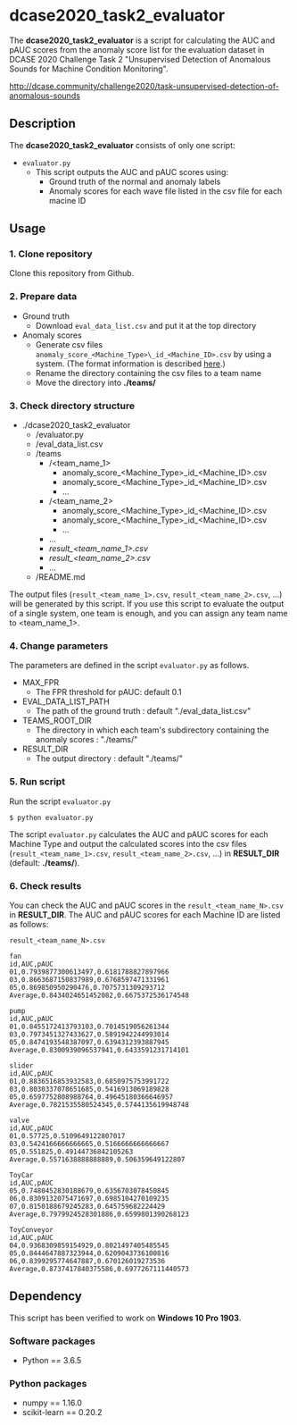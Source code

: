 # dcase2020_task2_evaluator
The **dcase2020_task2_evaluator** is a script for calculating the AUC and pAUC scores from the anomaly score list for the evaluation dataset in DCASE 2020 Challenge Task 2 "Unsupervised Detection of Anomalous Sounds for Machine Condition Monitoring".

http://dcase.community/challenge2020/task-unsupervised-detection-of-anomalous-sounds

## Description

The **dcase2020_task2_evaluator** consists of only one script:
- `evaluator.py`
    - This script outputs the AUC and pAUC scores using: 
      - Ground truth of the normal and anomaly labels
      - Anomaly scores for each wave file listed in the csv file for each macine ID

## Usage
### 1. Clone repository
Clone this repository from Github.

### 2. Prepare data
- Ground truth
    - Download `eval_data_list.csv` and put it at the top directory
- Anomaly scores
    - Generate csv files `anomaly_score_<Machine_Type>\_id_<Machine_ID>.csv` by using a system. (The format information is described [here](http://dcase.community/challenge2020/task-unsupervised-detection-of-anomalous-sounds#submission).) 
    - Rename the directory containing the csv files to a team name
    - Move the directory into **./teams/**

### 3. Check directory structure
- ./dcase2020_task2_evaluator
    - /evaluator.py
    - /eval_data_list.csv
    - /teams
        - /<team_name_1>
            - anomaly_score_<Machine_Type>\_id_<Machine_ID>.csv
            - anomaly_score_<Machine_Type>\_id_<Machine_ID>.csv
            - ...
        - /<team_name_2>
            - anomaly_score_<Machine_Type>\_id_<Machine_ID>.csv
            - anomaly_score_<Machine_Type>\_id_<Machine_ID>.csv
            - ...
        - ...
        - *result_<team_name_1>.csv*
        - *result_<team_name_2>.csv*
        - ...
    - /README.md

The output files (`result_<team_name_1>.csv`, `result_<team_name_2>.csv`, ...) will be generated by this script.
If you use this script to evaluate the output of a single system, one team is enough, and you can assign any team name to <team_name_1>.

### 4. Change parameters
The parameters are defined in the script `evaluator.py` as follows.
- MAX_FPR
    - The FPR threshold for pAUC: default 0.1
- EVAL_DATA_LIST_PATH
    - The path of the ground truth : default "./eval_data_list.csv"
- TEAMS_ROOT_DIR
    - The directory in which each team's subdirectory containing the anomaly scores : "./teams/"
- RESULT_DIR
    - The output directory : default "./teams/"

### 5. Run script
Run the script `evaluator.py` 
```
$ python evaluator.py
```
The script `evaluator.py` calculates the AUC and pAUC scores for each Machine Type and output the calculated scores into the csv files (`result_<team_name_1>.csv`, `result_<team_name_2>.csv`, ...) in **RESULT_DIR** (default: **./teams/**).

### 6. Check results
You can check the AUC and pAUC scores in the `result_<team_name_N>.csv` in **RESULT_DIR**.
The AUC and pAUC scores for each Machine ID are listed as follows:

`result_<team_name_N>.csv`
```
fan
id,AUC,pAUC
01,0.7939877300613497,0.6181788827897966
03,0.8663687150837989,0.6768597471331961
05,0.869850950290476,0.7075731309293712
Average,0.8434024651452082,0.6675372536174548

pump
id,AUC,pAUC
01,0.8455172413793103,0.7014519056261344
03,0.7973451327433627,0.5891942244993014
05,0.8474193548387097,0.6394312393887945
Average,0.8300939096537941,0.6433591231714101

slider
id,AUC,pAUC
01,0.8836516853932583,0.6850975753991722
03,0.8030337078651685,0.5416913069189828
05,0.6597752808988764,0.49645180366646957
Average,0.7821535580524345,0.5744135619948748

valve
id,AUC,pAUC
01,0.57725,0.5109649122807017
03,0.5424166666666665,0.5166666666666667
05,0.551825,0.49144736842105263
Average,0.5571638888888889,0.506359649122807

ToyCar
id,AUC,pAUC
05,0.7480452830188679,0.6356703078450845
06,0.8309132075471697,0.6985104270109235
07,0.8150188679245283,0.645759682224429
Average,0.7979924528301886,0.6599801390268123

ToyConveyor
id,AUC,pAUC
04,0.9368309859154929,0.8021497405485545
05,0.8444647887323944,0.6209043736100816
06,0.8399295774647887,0.670126019273536
Average,0.8737417840375586,0.6977267111440573
```

## Dependency
This script has been verified to work on **Windows 10 Pro 1903**.

### Software packages
- Python == 3.6.5

### Python packages
- numpy                         == 1.16.0
- scikit-learn                  == 0.20.2

